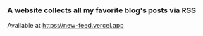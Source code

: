 ### A website collects all my favorite blog's posts via RSS

Available at https://new-feed.vercel.app

